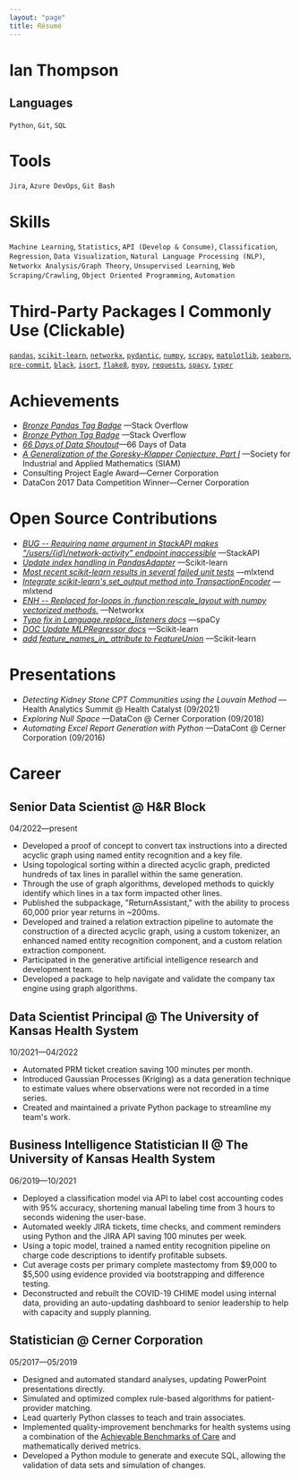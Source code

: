 ```yaml
---
layout: "page"
title: Résumé
---
```


# Ian Thompson

## Languages
`Python`, `Git`, `SQL`

# Tools
`Jira`, `Azure DevOps`, `Git Bash`

# Skills
`Machine Learning`, `Statistics`, `API (Develop & Consume)`,
`Classification`, `Regression`, `Data Visualization`,
`Natural Language Processing (NLP)`, `Networkx Analysis/Graph Theory`,
`Unsupervised Learning`, `Web Scraping/Crawling`,
`Object Oriented Programming`, `Automation`

# Third-Party Packages I Commonly Use (Clickable)
[`pandas`](https://pandas.pydata.org/),
[`scikit-learn`](https://scikit-learn.org/stable/index.html),
[`networkx`](https://networkx.org/),
[`pydantic`](https://docs.pydantic.dev/latest/),
[`numpy`](https://numpy.org/),
[`scrapy`](https://scrapy.org/),
[`matplotlib`](https://matplotlib.org/),
[`seaborn`](https://seaborn.pydata.org/index.html),
[`pre-commit`](https://pre-commit.com/),
[`black`](https://black.readthedocs.io/en/stable/),
[`isort`](https://pycqa.github.io/isort/),
[`flake8`](https://flake8.pycqa.org/en/latest/),
[`mypy`](https://mypy.readthedocs.io/en/latest/),
[`requests`](https://requests.readthedocs.io/en/latest/),
[`spacy`](https://spacy.io/),
[`typer`](https://typer.tiangolo.com/)

# Achievements
- [_Bronze Pandas Tag Badge_](https://stackoverflow.com/help/badges/1914/pandas?userid=6509519)
—Stack Overflow
- [_Bronze Python Tag Badge_](https://stackoverflow.com/help/badges/267/python?userid=6509519)
—Stack Overflow
- [_66 Days of Data Shoutout_](https://www.linkedin.com/posts/navidmashinchi_66daysofdata-66daysofdata-datascience-activity-6775646328463745024-v2RS/)—66 Days of Data
- [_A Generalization of the Goresky-Klapper Conjecture, Part I_](https://doi.org/10.1137/18M1186381)
—Society for Industrial and Applied Mathematics (SIAM)
- Consulting Project Eagle Award—Cerner Corporation
- DataCon 2017 Data Competition Winner—Cerner Corporation

# Open Source Contributions
- [_BUG -- Requiring name argument in StackAPI makes "/users/{id}/network-activity" endpoint inaccessible_](https://github.com/AWegnerGitHub/stackapi/issues/52)
—StackAPI
- [_Update index handling in PandasAdapter_](https://github.com/scikit-learn/scikit-learn/issues/28731)
—Scikit-learn
- [_Most recent scikit-learn results in several failed unit tests_](https://github.com/rasbt/mlxtend/issues/1090)
—mlxtend
- [_Integrate scikit-learn's set_output method into TransactionEncoder_](https://github.com/rasbt/mlxtend/issues/1085)
—mlxtend
- [_ENH -- Replaced for-loops in :function:rescale_layout with numpy vectorized methods._](https://github.com/networkx/networkx/pull/6879)
—Networkx
- [_Typo fix in Language.replace_listeners docs_](https://github.com/explosion/spaCy/pull/12823)
—spaCy
- [_DOC Update MLPRegressor docs_](https://github.com/scikit-learn/scikit-learn/pull/25556)
—Scikit-learn
- [*add feature_names_in_ attribute to FeatureUnion*](https://github.com/scikit-learn/scikit-learn/issues/24754)
—Scikit-learn

# Presentations
- _Detecting Kidney Stone CPT Communities using the Louvain Method_
—Health Analytics Summit @ Health Catalyst (09/2021)
- _Exploring Null Space_
—DataCon @ Cerner Corporation (09/2018)
- _Automating Excel Report Generation with Python_
—DataCont @ Cerner Corporation (09/2016)

# Career
## Senior Data Scientist @ H&R Block
04/2022—present
- Developed a proof of concept to convert tax instructions into a 
  directed acyclic graph using named entity recognition and a key file.
- Using topological sorting within a directed acyclic graph, predicted
  hundreds of tax lines in parallel within the same generation. 
- Through the use of graph algorithms, developed methods to quickly 
  identify which lines in a tax form impacted other lines.
- Published the subpackage, "ReturnAssistant," with the ability to 
  process 60,000 prior year returns in ~200ms.
- Developed and trained a relation extraction pipeline to automate 
  the construction of a directed acyclic graph, using a custom 
  tokenizer, an enhanced named entity recognition component, and a 
  custom relation extraction component.
- Participated in the generative artificial intelligence research and 
  development team.
- Developed a package to help navigate and validate the company tax
  engine using graph algorithms.

## Data Scientist Principal @ The University of Kansas Health System
10/2021—04/2022
- Automated PRM ticket creation saving 100 minutes per month.
- Introduced Gaussian Processes (Kriging) as a data generation
  technique to estimate values where observations were not recorded in
  a time series.
- Created and maintained a private Python package to streamline my
  team's work.

## Business Intelligence Statistician II @ The University of Kansas Health System
06/2019—10/2021
- Deployed a classification model via API to label cost accounting
  codes with 95% accuracy, shortening manual labeling time from 3 hours
  to seconds widening the user-base.
- Automated weekly JIRA tickets, time checks, and comment reminders
  using Python and the JIRA API saving 100 minutes per week.
- Using a topic model, trained a named entity recognition pipeline on
  charge code descriptions to identify profitable subsets.
- Cut average costs per primary complete mastectomy from $9,000 to
  $5,500 using evidence provided via bootstrapping and difference
  testing.
- Deconstructed and rebuilt the COVID-19 CHIME model using internal
  data, providing an auto-updating dashboard to senior leadership to
  help with capacity and supply planning.

## Statistician @ Cerner Corporation
05/2017—05/2019
- Designed and automated standard analyses, updating PowerPoint
  presentations directly.
- Simulated and optimized complex rule-based algorithms for
  patient-provider matching.
- Lead quarterly Python classes to teach and train associates.
- Implemented quality-improvement benchmarks for health systems using a
  combination of the
  [Achievable Benchmarks of Care](https://pubmed.ncbi.nlm.nih.gov/10461579/)
  and mathematically derived metrics.
- Developed a Python module to generate and execute SQL, allowing the
  validation of data sets and simulation of changes.